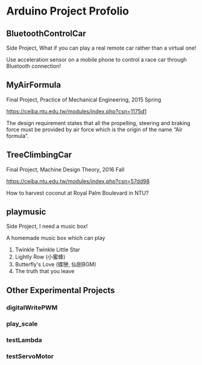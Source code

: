 # Arduino Project Profolio
## BluetoothControlCar
Side Project, What if you can play a real remote car rather than a virtual one!

Use acceleration sensor on a mobile phone to control a race car through Bluetooth connection!

## MyAirFormula
Final Project, Practice of Mechanical Engineering, 2015 Spring

https://ceiba.ntu.edu.tw/modules/index.php?csn=1175d1

The design requirement states that all the propelling, steering and braking force must be provided by air force which is the origin of the name “Air formula”.

## TreeClimbingCar
Final Project, Machine Design Theory, 2016 Fall

https://ceiba.ntu.edu.tw/modules/index.php?csn=57dd98

How to harvest coconut at Royal Palm Boulevard in NTU?

## playmusic
Side Project, I need a music box!

A homemade music box which can play
1. Twinkle Twinkle Little Star
2. Lightly Row (小蜜蜂)
3. Butterfly's Love (蝶戀, 仙劍BGM)
4. The truth that you leave

## Other Experimental Projects
### digitalWritePWM
### play_scale
### testLambda
### testServoMotor

